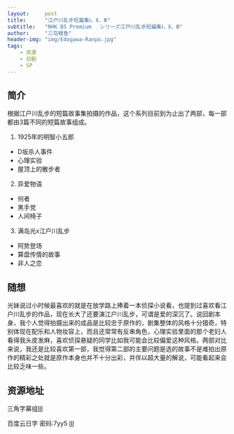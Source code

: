 ```yaml
---
layout:     post
title:      "江户川乱步短篇集Ⅰ，Ⅱ，Ⅲ"
subtitle:   "NHK BS Premium 　シリーズ江戸川乱歩短編集Ⅰ，Ⅱ，Ⅲ"
author:     "三岛鳗鱼"
header-img: "img/Edogawa-Ranpo.jpg"
tags:
    - 资源
    - 日剧
    - SP
---
```


## 简介
根据江户川乱步的短篇故事集拍摄的作品，这个系列目前到为止出了两部，每一部都由3篇不同的短篇故事组成。
1. 1925年的明智小五郎
* D坂杀人事件
* 心理实验
* 屋顶上的散步者

2. 异爱物语
* 何者
* 黑手党
* 人间椅子

3. 满岛光x江户川乱步
* 阿势登场
* 算盘传情的故事
* 非人之恋

## 随想
光妹说过小时候最喜欢的就是在放学路上捧着一本侦探小说看，也提到过喜欢看江户川乱步的作品，现在长大了还要演江户川乱步，可谓是爱的深沉了。说回剧本身，我个人觉得拍摄出来的成品是比较忠于原作的，剧集整体的风格十分猎奇，特别体现在配乐和人物妆容上，而且还常常有反串角色，心理实验里面的那个老妇人看得我头皮发麻，喜欢侦探悬疑的同学比如我可能会比较偏爱这种风格。两部对比来说，我还是比较喜欢第一部，我觉得第二部的主要问题是选的故事不是难拍出原作的精彩之处就是原作本身也并不十分出彩，并伴以超大量的解说，可能看起来会比较乏味一些。

## 资源地址

三角字幕组[Ⅰ](http://pssclub.com/forum.php?mod=viewthread&tid=15472)[Ⅱ](http://pssclub.com/forum.php?mod=viewthread&tid=17016)

百度云日字 密码:7yy5 [Ⅲ](http://t.cn/Ebsfnfl)

